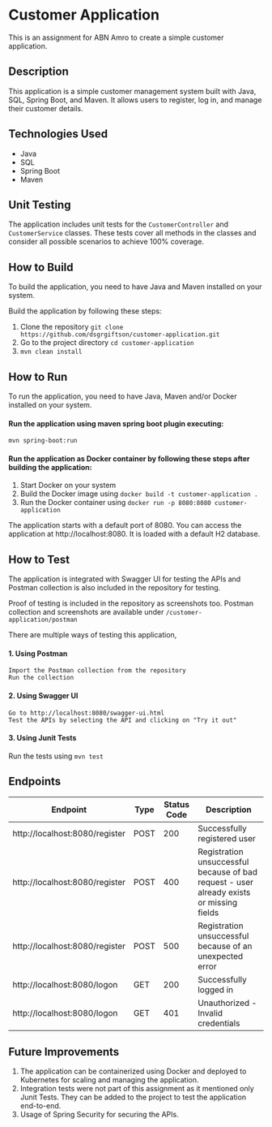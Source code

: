 # Customer Application

This is an assignment for ABN Amro to create a simple customer application.

## Description

This application is a simple customer management system built with Java, SQL, Spring Boot, and Maven. It allows users to
register, log in, and manage their customer details.

## Technologies Used

- Java
- SQL
- Spring Boot
- Maven

## Unit Testing

The application includes unit tests for the `CustomerController` and `CustomerService` classes. These tests cover all
methods in the classes and consider all possible scenarios to achieve 100% coverage.

## How to Build

To build the application, you need to have Java and Maven installed on your system.

Build the application by following these steps:

1. Clone the repository ```git clone https://github.com/dsgrgiftson/customer-application.git```
2. Go to the project directory ```cd customer-application```
3. ```mvn clean install```

## How to Run

To run the application, you need to have Java, Maven and/or Docker installed on your system.

#### Run the application using maven spring boot plugin executing:

```mvn spring-boot:run```

#### Run the application as Docker container by following these steps after building the application:

1. Start Docker on your system
2. Build the Docker image using ```docker build -t customer-application .```
2. Run the Docker container using ```docker run -p 8080:8080 customer-application```

The application starts with a default port of 8080. You can access the application at http://localhost:8080. It is
loaded with a default H2 database.

## How to Test

The application is integrated with Swagger UI for testing the APIs and Postman collection is also included in the
repository for testing.

Proof of testing is included in the repository as screenshots too. Postman collection and screenshots are available
under ```/customer-application/postman```

There are multiple ways of testing this application,

#### 1. Using Postman
    Import the Postman collection from the repository
    Run the collection
#### 2. Using Swagger UI
    Go to http://localhost:8080/swagger-ui.html
    Test the APIs by selecting the API and clicking on "Try it out"
#### 3. Using Junit Tests
Run the tests using ```mvn test```

## Endpoints

 Endpoint                       | Type | Status Code | Description                                                                              
--------------------------------|------|-------------|------------------------------------------------------------------------------------------
 http://localhost:8080/register | POST | 200         | Successfully registered user                                                             
 http://localhost:8080/register | POST | 400         | Registration unsuccessful because of bad request - user already exists or missing fields 
 http://localhost:8080/register | POST | 500         | Registration unsuccessful because of an unexpected error                                 
 http://localhost:8080/logon    | GET  | 200         | Successfully logged in                                                                   
 http://localhost:8080/logon    | GET  | 401         | Unauthorized - Invalid credentials                                                       

## Future Improvements

1. The application can be containerized using Docker and deployed to Kubernetes for scaling and managing the
   application.
2. Integration tests were not part of this assignment as it mentioned only Junit Tests. They can be added to the project
   to test the application end-to-end.
3. Usage of Spring Security for securing the APIs.
